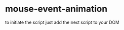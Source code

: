 # mouse-event-animation


to initiate the script just add the next script to your DOM

<script>

	//Args to pass
	var args = {
		time : "0.5s"
	},
	//Call animation
	varName = new animateMouse( 'mouseEvent', args );
	
</script>
